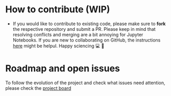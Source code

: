 # How to contribute (WIP)

- If you would like to contribute to existing code, please make sure to **fork** the respective repository and submit a PR. Please keep in mind that resolving 
conflicts and merging are a bit annoying for Jupyter Notebooks. If you are new to collaborating on GitHub, the 
instructions [here](https://www.earthdatascience.org/courses/intro-to-earth-data-science/git-github/github-collaboration/) might be helpul. Happy sciencing 💻 🌊


# Roadmap and open issues

To follow the evolution of the project and check what issues need attention, please check the [project board](https://github.com/orgs/ML-bulk-fluxes/projects/1/views/4)
